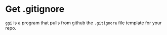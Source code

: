 # Get .gitignore

`ggi` is a program that pulls from github the `.gitignore` file template for
your repo.


